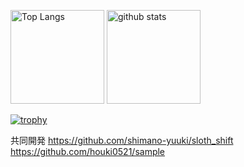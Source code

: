 <p align="left"> 
  <img alt="Top Langs" height="150px" src="https://github-readme-stats.vercel.app/api/top-langs/?username=shimodairayuujirou&layout=compact&show_icons=true&theme=onedark" />
  <img alt="github stats" height="150px" src="https://github-readme-stats.vercel.app/api?username=shimodairayuujirou&theme=onedark&show_icons=ture" />
</p>

[![trophy](https://github-profile-trophy.vercel.app/?username=shimodairayuujirou&theme=onedark&column=7
)](https://github.com/ryo-ma/github-profile-trophy)

共同開発
https://github.com/shimano-yuuki/sloth_shift  
https://github.com/houki0521/sample
